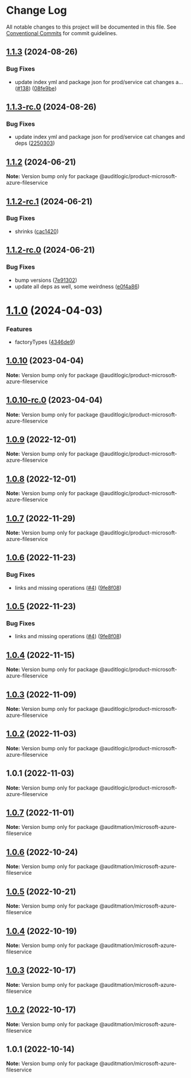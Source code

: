 # Change Log

All notable changes to this project will be documented in this file.
See [Conventional Commits](https://conventionalcommits.org) for commit guidelines.

## [1.1.3](https://github.com/auditlogic/product/compare/@auditlogic/product-microsoft-azure-fileservice@1.1.2...@auditlogic/product-microsoft-azure-fileservice@1.1.3) (2024-08-26)


### Bug Fixes

* update index yml and package json for prod/service cat changes a… ([#138](https://github.com/auditlogic/product/issues/138)) ([08fe9be](https://github.com/auditlogic/product/commit/08fe9beb1c8457462a19bc69caa02e6212d97e1a))





## [1.1.3-rc.0](https://github.com/auditlogic/product/compare/@auditlogic/product-microsoft-azure-fileservice@1.1.2...@auditlogic/product-microsoft-azure-fileservice@1.1.3-rc.0) (2024-08-26)


### Bug Fixes

* update index yml and package json for prod/service cat changes and deps ([2250303](https://github.com/auditlogic/product/commit/225030363a363608240135b7ebed386b28f01e4b))





## [1.1.2](https://github.com/auditlogic/product/compare/@auditlogic/product-microsoft-azure-fileservice@1.1.2-rc.1...@auditlogic/product-microsoft-azure-fileservice@1.1.2) (2024-06-21)

**Note:** Version bump only for package @auditlogic/product-microsoft-azure-fileservice





## [1.1.2-rc.1](https://github.com/auditlogic/product/compare/@auditlogic/product-microsoft-azure-fileservice@1.1.2-rc.0...@auditlogic/product-microsoft-azure-fileservice@1.1.2-rc.1) (2024-06-21)


### Bug Fixes

* shrinks ([cac1420](https://github.com/auditlogic/product/commit/cac14200fefcd8183ab69fe89a47bd3f70f563e9))





## [1.1.2-rc.0](https://github.com/auditlogic/product/compare/@auditlogic/product-microsoft-azure-fileservice@1.1.0...@auditlogic/product-microsoft-azure-fileservice@1.1.2-rc.0) (2024-06-21)


### Bug Fixes

* bump versions ([7e91302](https://github.com/auditlogic/product/commit/7e913023b8b312150ed7762c32fbbe616be71de5))
* update all deps as well, some weirdness ([e0f4a86](https://github.com/auditlogic/product/commit/e0f4a864714e2d3de6bbf3da014d5312fe53be2f))





# [1.1.0](https://github.com/auditlogic/product/compare/@auditlogic/product-microsoft-azure-fileservice@1.0.10...@auditlogic/product-microsoft-azure-fileservice@1.1.0) (2024-04-03)


### Features

* factoryTypes ([4346de9](https://github.com/auditlogic/product/commit/4346de92693aee892fccf725338ffc7b80ab182b))





## [1.0.10](https://github.com/auditlogic/product/compare/@auditlogic/product-microsoft-azure-fileservice@1.0.9...@auditlogic/product-microsoft-azure-fileservice@1.0.10) (2023-04-04)

**Note:** Version bump only for package @auditlogic/product-microsoft-azure-fileservice





## [1.0.10-rc.0](https://github.com/auditlogic/product/compare/@auditlogic/product-microsoft-azure-fileservice@1.0.9...@auditlogic/product-microsoft-azure-fileservice@1.0.10-rc.0) (2023-04-04)

**Note:** Version bump only for package @auditlogic/product-microsoft-azure-fileservice





## [1.0.9](https://github.com/auditlogic/product/compare/@auditlogic/product-microsoft-azure-fileservice@1.0.8...@auditlogic/product-microsoft-azure-fileservice@1.0.9) (2022-12-01)

**Note:** Version bump only for package @auditlogic/product-microsoft-azure-fileservice





## [1.0.8](https://github.com/auditlogic/product/compare/@auditlogic/product-microsoft-azure-fileservice@1.0.7...@auditlogic/product-microsoft-azure-fileservice@1.0.8) (2022-12-01)

**Note:** Version bump only for package @auditlogic/product-microsoft-azure-fileservice





## [1.0.7](https://github.com/auditlogic/product/compare/@auditlogic/product-microsoft-azure-fileservice@1.0.6...@auditlogic/product-microsoft-azure-fileservice@1.0.7) (2022-11-29)

**Note:** Version bump only for package @auditlogic/product-microsoft-azure-fileservice





## [1.0.6](https://github.com/auditlogic/product/compare/@auditlogic/product-microsoft-azure-fileservice@1.0.4...@auditlogic/product-microsoft-azure-fileservice@1.0.6) (2022-11-23)


### Bug Fixes

* links and missing operations ([#4](https://github.com/auditlogic/product/issues/4)) ([9fe8f08](https://github.com/auditlogic/product/commit/9fe8f08fe7c57fdb79f991ac35bd6ac2e7dcad38))





## [1.0.5](https://github.com/auditlogic/product/compare/@auditlogic/product-microsoft-azure-fileservice@1.0.4...@auditlogic/product-microsoft-azure-fileservice@1.0.5) (2022-11-23)


### Bug Fixes

* links and missing operations ([#4](https://github.com/auditlogic/product/issues/4)) ([9fe8f08](https://github.com/auditlogic/product/commit/9fe8f08fe7c57fdb79f991ac35bd6ac2e7dcad38))





## [1.0.4](https://github.com/auditlogic/product/compare/@auditlogic/product-microsoft-azure-fileservice@1.0.3...@auditlogic/product-microsoft-azure-fileservice@1.0.4) (2022-11-15)

**Note:** Version bump only for package @auditlogic/product-microsoft-azure-fileservice





## [1.0.3](https://github.com/auditlogic/product/compare/@auditlogic/product-microsoft-azure-fileservice@1.0.2...@auditlogic/product-microsoft-azure-fileservice@1.0.3) (2022-11-09)

**Note:** Version bump only for package @auditlogic/product-microsoft-azure-fileservice





## [1.0.2](https://github.com/auditlogic/product/compare/@auditlogic/product-microsoft-azure-fileservice@1.0.1...@auditlogic/product-microsoft-azure-fileservice@1.0.2) (2022-11-03)

**Note:** Version bump only for package @auditlogic/product-microsoft-azure-fileservice





## 1.0.1 (2022-11-03)

**Note:** Version bump only for package @auditlogic/product-microsoft-azure-fileservice





## [1.0.7](https://github.com/auditmation/store-content/compare/@auditmation/microsoft-azure-fileservice@1.0.6...@auditmation/microsoft-azure-fileservice@1.0.7) (2022-11-01)

**Note:** Version bump only for package @auditmation/microsoft-azure-fileservice





## [1.0.6](https://github.com/auditmation/store-content/compare/@auditmation/microsoft-azure-fileservice@1.0.5...@auditmation/microsoft-azure-fileservice@1.0.6) (2022-10-24)

**Note:** Version bump only for package @auditmation/microsoft-azure-fileservice





## [1.0.5](https://github.com/auditmation/store-content/compare/@auditmation/microsoft-azure-fileservice@1.0.4...@auditmation/microsoft-azure-fileservice@1.0.5) (2022-10-21)

**Note:** Version bump only for package @auditmation/microsoft-azure-fileservice





## [1.0.4](https://github.com/auditmation/store-content/compare/@auditmation/microsoft-azure-fileservice@1.0.3...@auditmation/microsoft-azure-fileservice@1.0.4) (2022-10-19)

**Note:** Version bump only for package @auditmation/microsoft-azure-fileservice





## [1.0.3](https://github.com/auditmation/store-content/compare/@auditmation/microsoft-azure-fileservice@1.0.2...@auditmation/microsoft-azure-fileservice@1.0.3) (2022-10-17)

**Note:** Version bump only for package @auditmation/microsoft-azure-fileservice





## [1.0.2](https://github.com/auditmation/store-content/compare/@auditmation/microsoft-azure-fileservice@1.0.1...@auditmation/microsoft-azure-fileservice@1.0.2) (2022-10-17)

**Note:** Version bump only for package @auditmation/microsoft-azure-fileservice





## 1.0.1 (2022-10-14)

**Note:** Version bump only for package @auditmation/microsoft-azure-fileservice

